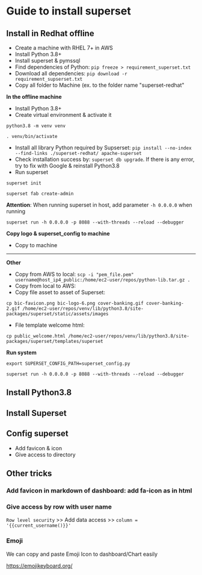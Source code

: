 # Guide to install superset

## Install in Redhat offline

- Create a machine with RHEL 7+ in AWS
- Install Python 3.8+
- Install superset & pymssql
- Find dependencies of Python: `pip freeze > requirement_superset.txt`
- Download all dependencies: `pip download -r requirement_supserset.txt`
- Copy all folder to Machine (ex. to the folder name "superset-redhat"

**In the offline machine**

- Install Python 3.8+
- Create virtual environment & activate it

`python3.8 -m venv venv`

`. venv/bin/activate`

- Install all library Python required by Supserset: `pip install --no-index --find-links ./superset-redhat/ apache-superset`
- Check installation success by: `superset db upgrade`. If there is any error, try to fix with Google & reinstall Python3.8
- Run superset

`superset init`

`superset fab create-admin`

**Attention**: When running superset in host, add parameter `-h 0.0.0.0` when running

`superset run -h 0.0.0.0 -p 8088 --with-threads --reload --debugger`

**Copy logo & superset_config to machine**

- Copy to machine

---

**Other**

- Copy from AWS to local: `scp -i "pem_file.pem" username@host_ip4_public:/home/ec2-user/repos/python-lib.tar.gz .`
- Copy from local to AWS: 
- Copy file asset to asset of Superset:

`cp bic-favicon.png bic-logo-6.png cover-banking.gif cover-banking-2.gif /home/ec2-user/repos/venv/lib/python3.8/site-packages/superset/static/assets/images`

- File template welcome html:

`cp public_welcome.html /home/ec2-user/repos/venv/lib/python3.8/site-packages/superset/templates/superset`

**Run system**

`export SUPERSET_CONFIG_PATH=superset_config.py`

`superset run -h 0.0.0.0 -p 8088 --with-threads --reload --debugger`

## Install Python3.8

## Install Superset

## Config superset

- Add favicon & icon
- Give access to directory

## Other tricks

### Add favicon in markdown of dashboard: add fa-icon as in html
### Give access by row with user name 

`Row level security` >> Add data access >> `column = '{{current_username()}}'`

### Emoji

We can copy and paste Emoji Icon to dashboard/Chart easily

https://emojikeyboard.org/


